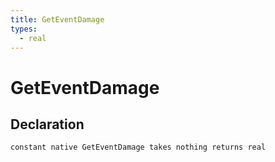 ```yaml
---
title: GetEventDamage
types:
  - real
---
```


# GetEventDamage

## Declaration

```
constant native GetEventDamage takes nothing returns real
```